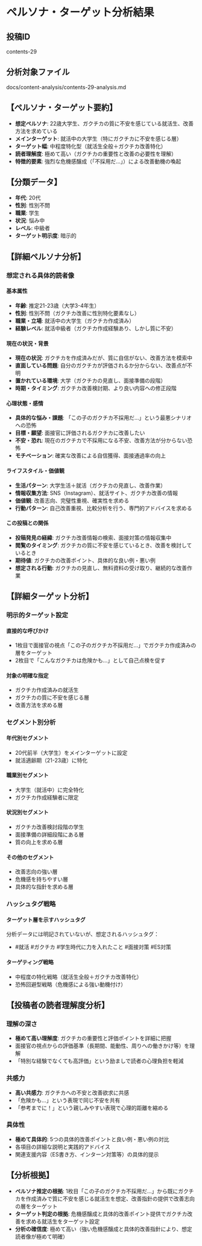 # ペルソナ・ターゲット分析結果

## 投稿ID
contents-29

## 分析対象ファイル
docs/content-analysis/contents-29-analysis.md

## 【ペルソナ・ターゲット要約】
- **想定ペルソナ**: 22歳大学生、ガクチカの質に不安を感じている就活生、改善方法を求めている
- **メインターゲット**: 就活中の大学生（特にガクチカに不安を感じる層）
- **ターゲット幅**: 中程度特化型（就活生全般＋ガクチカ改善特化）
- **読者理解度**: 極めて高い（ガクチカの重要性と改善の必要性を理解）
- **特徴的要素**: 強烈な危機感醸成（「不採用だ...」）による改善動機の喚起

## 【分類データ】
- **年代**: 20代
- **性別**: 性別不問
- **職業**: 学生
- **状況**: 悩み中
- **レベル**: 中級者
- **ターゲット明示度**: 暗示的

## 【詳細ペルソナ分析】

### 想定される具体的読者像
#### 基本属性
- **年齢**: 推定21-23歳（大学3-4年生）
- **性別**: 性別不問（ガクチカ改善に性別特化要素なし）
- **職業・立場**: 就活中の大学生（ガクチカ作成済み）
- **経験レベル**: 就活中級者（ガクチカ作成経験あり、しかし質に不安）

#### 現在の状況・背景
- **現在の状況**: ガクチカを作成済みだが、質に自信がない、改善方法を模索中
- **直面している問題**: 自分のガクチカが評価されるか分からない、改善点が不明
- **置かれている環境**: 大学（ガクチカの見直し、面接準備の段階）
- **時期・タイミング**: ガクチカ改善検討期、より良い内容への修正段階

#### 心理状態・感情
- **具体的な悩み・課題**: 「この子のガクチカ不採用だ...」という最悪シナリオへの恐怖
- **目標・願望**: 面接官に評価されるガクチカに改善したい
- **不安・恐れ**: 現在のガクチカで不採用になる不安、改善方法が分からない恐怖
- **モチベーション**: 確実な改善による自信獲得、面接通過率の向上

#### ライフスタイル・価値観
- **生活パターン**: 大学生活＋就活（ガクチカの見直し、改善作業）
- **情報収集方法**: SNS（Instagram）、就活サイト、ガクチカ改善の情報
- **価値観**: 改善志向、完璧性重視、確実性を求める
- **行動パターン**: 自己改善重視、比較分析を行う、専門的アドバイスを求める

#### この投稿との関係
- **投稿発見の経緯**: ガクチカ改善情報の検索、面接対策の情報収集中
- **閲覧のタイミング**: ガクチカの質に不安を感じているとき、改善を検討しているとき
- **期待値**: ガクチカの改善ポイント、具体的な良い例・悪い例
- **想定される行動**: ガクチカの見直し、無料資料の受け取り、継続的な改善作業

## 【詳細ターゲット分析】

### 明示的ターゲット設定
#### 直接的な呼びかけ
- 1枚目で面接官の視点「この子のガクチカ不採用だ...」でガクチカ作成済みの層をターゲット
- 2枚目で「こんなガクチカは危険かも...」として自己点検を促す

#### 対象の明確な指定
- ガクチカ作成済みの就活生
- ガクチカの質に不安を感じる層
- 改善方法を求める層

### セグメント別分析
#### 年代別セグメント
- 20代前半（大学生）をメインターゲットに設定
- 就活適齢期（21-23歳）に特化

#### 職業別セグメント
- 大学生（就活中）に完全特化
- ガクチカ作成経験者に限定

#### 状況別セグメント
- ガクチカ改善検討段階の学生
- 面接準備の詳細段階にある層
- 質の向上を求める層

#### その他のセグメント
- 改善志向の強い層
- 危機感を持ちやすい層
- 具体的な指針を求める層

### ハッシュタグ戦略
#### ターゲット層を示すハッシュタグ
分析データには明記されていないが、想定されるハッシュタグ：
- #就活 #ガクチカ #学生時代に力を入れたこと #面接対策 #ES対策

#### ターゲティング戦略
- 中程度の特化戦略（就活生全般＋ガクチカ改善特化）
- 恐怖回避型戦略（危機感による強い動機付け）

## 【投稿者の読者理解度分析】
### 理解の深さ
- **極めて高い理解度**: ガクチカの重要性と評価ポイントを詳細に把握
- 面接官の視点からの評価基準（長期間、能動性、周りへの働きかけ等）を理解
- 「特別な経験でなくても高評価」という励ましで読者の心理負担を軽減

### 共感力
- **高い共感力**: ガクチカへの不安と改善欲求に共感
- 「危険かも...」という表現で同じ不安を共有
- 「参考までに！」という親しみやすい表現で心理的距離を縮める

### 具体性
- **極めて具体的**: 5つの具体的改善ポイントと良い例・悪い例の対比
- 各項目の詳細な説明と実践的アドバイス
- 関連支援内容（ES書き方、インターン対策等）の具体的提示

## 【分析根拠】
- **ペルソナ推定の根拠**: 1枚目「この子のガクチカ不採用だ...」から既にガクチカを作成済みで質に不安を感じる就活生を想定、改善指針の提供で改善志向の層をターゲット
- **ターゲット判定の根拠**: 危機感醸成と具体的改善ポイント提供でガクチカ改善を求める就活生をターゲット設定
- **分析の確信度**: 極めて高い（強い危機感醸成と具体的改善指針により、想定読者像が極めて明確）